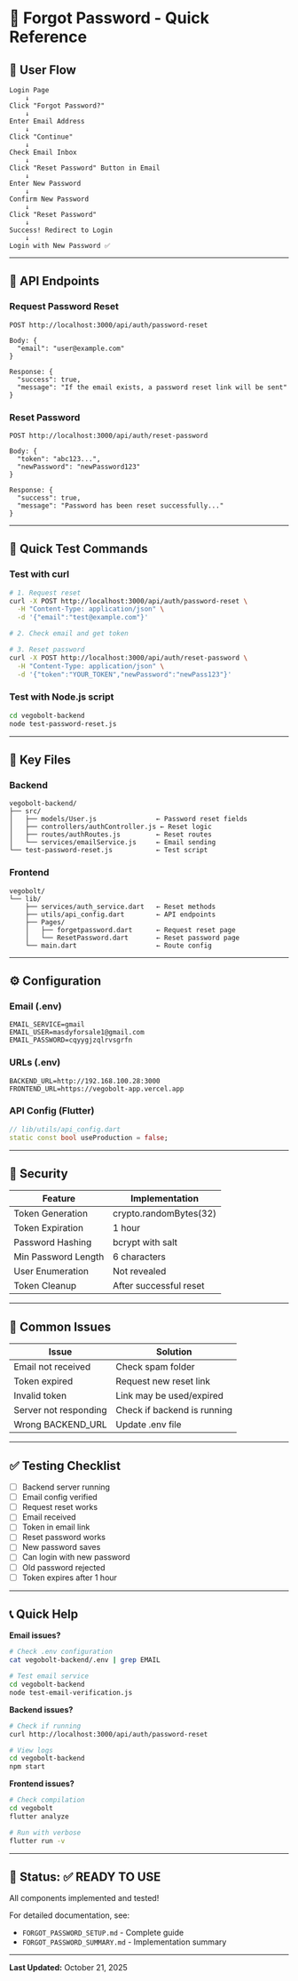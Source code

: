 # 🔐 Forgot Password - Quick Reference

## 📱 User Flow

```
Login Page
    ↓
Click "Forgot Password?"
    ↓
Enter Email Address
    ↓
Click "Continue"
    ↓
Check Email Inbox
    ↓
Click "Reset Password" Button in Email
    ↓
Enter New Password
    ↓
Confirm New Password
    ↓
Click "Reset Password"
    ↓
Success! Redirect to Login
    ↓
Login with New Password ✅
```

---

## 🔌 API Endpoints

### Request Password Reset
```http
POST http://localhost:3000/api/auth/password-reset

Body: {
  "email": "user@example.com"
}

Response: {
  "success": true,
  "message": "If the email exists, a password reset link will be sent"
}
```

### Reset Password
```http
POST http://localhost:3000/api/auth/reset-password

Body: {
  "token": "abc123...",
  "newPassword": "newPassword123"
}

Response: {
  "success": true,
  "message": "Password has been reset successfully..."
}
```

---

## 🧪 Quick Test Commands

### Test with curl
```bash
# 1. Request reset
curl -X POST http://localhost:3000/api/auth/password-reset \
  -H "Content-Type: application/json" \
  -d '{"email":"test@example.com"}'

# 2. Check email and get token

# 3. Reset password
curl -X POST http://localhost:3000/api/auth/reset-password \
  -H "Content-Type: application/json" \
  -d '{"token":"YOUR_TOKEN","newPassword":"newPass123"}'
```

### Test with Node.js script
```bash
cd vegobolt-backend
node test-password-reset.js
```

---

## 📁 Key Files

### Backend
```
vegobolt-backend/
├── src/
│   ├── models/User.js               ← Password reset fields
│   ├── controllers/authController.js ← Reset logic
│   ├── routes/authRoutes.js         ← Reset routes
│   └── services/emailService.js     ← Email sending
└── test-password-reset.js           ← Test script
```

### Frontend
```
vegobolt/
└── lib/
    ├── services/auth_service.dart   ← Reset methods
    ├── utils/api_config.dart        ← API endpoints
    ├── Pages/
    │   ├── forgetpassword.dart      ← Request reset page
    │   └── ResetPassword.dart       ← Reset password page
    └── main.dart                    ← Route config
```

---

## ⚙️ Configuration

### Email (.env)
```env
EMAIL_SERVICE=gmail
EMAIL_USER=masdyforsale1@gmail.com
EMAIL_PASSWORD=cqyygjzqlrvsgrfn
```

### URLs (.env)
```env
BACKEND_URL=http://192.168.100.28:3000
FRONTEND_URL=https://vegobolt-app.vercel.app
```

### API Config (Flutter)
```dart
// lib/utils/api_config.dart
static const bool useProduction = false;
```

---

## 🔐 Security

| Feature | Implementation |
|---------|---------------|
| Token Generation | crypto.randomBytes(32) |
| Token Expiration | 1 hour |
| Password Hashing | bcrypt with salt |
| Min Password Length | 6 characters |
| User Enumeration | Not revealed |
| Token Cleanup | After successful reset |

---

## 🐛 Common Issues

| Issue | Solution |
|-------|----------|
| Email not received | Check spam folder |
| Token expired | Request new reset link |
| Invalid token | Link may be used/expired |
| Server not responding | Check if backend is running |
| Wrong BACKEND_URL | Update .env file |

---

## ✅ Testing Checklist

- [ ] Backend server running
- [ ] Email config verified
- [ ] Request reset works
- [ ] Email received
- [ ] Token in email link
- [ ] Reset password works
- [ ] New password saves
- [ ] Can login with new password
- [ ] Old password rejected
- [ ] Token expires after 1 hour

---

## 📞 Quick Help

**Email issues?**
```bash
# Check .env configuration
cat vegobolt-backend/.env | grep EMAIL

# Test email service
cd vegobolt-backend
node test-email-verification.js
```

**Backend issues?**
```bash
# Check if running
curl http://localhost:3000/api/auth/password-reset

# View logs
cd vegobolt-backend
npm start
```

**Frontend issues?**
```bash
# Check compilation
cd vegobolt
flutter analyze

# Run with verbose
flutter run -v
```

---

## 🎯 Status: ✅ READY TO USE

All components implemented and tested!

For detailed documentation, see:
- `FORGOT_PASSWORD_SETUP.md` - Complete guide
- `FORGOT_PASSWORD_SUMMARY.md` - Implementation summary

---

**Last Updated:** October 21, 2025
